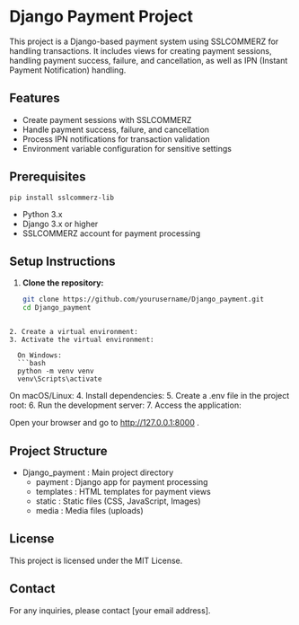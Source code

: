 # Django Payment Project

This project is a Django-based payment system using SSLCOMMERZ for handling transactions. It includes views for creating payment sessions, handling payment success, failure, and cancellation, as well as IPN (Instant Payment Notification) handling.

## Features

- Create payment sessions with SSLCOMMERZ
- Handle payment success, failure, and cancellation
- Process IPN notifications for transaction validation
- Environment variable configuration for sensitive settings
## Prerequisites
```
pip install sslcommerz-lib
```
- Python 3.x
- Django 3.x or higher
- SSLCOMMERZ account for payment processing

## Setup Instructions

1. **Clone the repository:**

   ```bash
   git clone https://github.com/yourusername/Django_payment.git
   cd Django_payment
 ```

2. Create a virtual environment:
3. Activate the virtual environment:
   
   On Windows:
   ```bash
   python -m venv venv
   venv\Scripts\activate
   ```
   On macOS/Linux:
4. Install dependencies:
5. Create a .env file in the project root:
6. Run the development server:
7. Access the application:
   
   Open your browser and go to http://127.0.0.1:8000 .
## Project Structure
- Django_payment : Main project directory
  - payment : Django app for payment processing
  - templates : HTML templates for payment views
  - static : Static files (CSS, JavaScript, Images)
  - media : Media files (uploads)
## License
This project is licensed under the MIT License.

## Contact
For any inquiries, please contact [your email address].